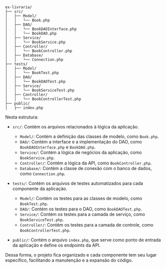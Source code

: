```
ex-livraria/
├── src/
│   ├── Model/
│   │   └── Book.php
│   ├── DAO/
│   │   └── BookDAOInterface.php
│   │   └── BookDAO.php
│   ├── Service/
│   │   └── BookService.php
│   ├── Controller/
│   │   └── BookController.php
│   ├── Database/
│   │   └── Connection.php
├── tests/
│   ├── Model/
│   │   └── BookTest.php
│   ├── DAO/
│   │   └── BookDAOTest.php
│   ├── Service/
│   │   └── BookServiceTest.php
│   ├── Controller/
│   │   └── BookControllerTest.php
├── public/
│   ├── index.php
```

Nesta estrutura:

- `src/`: Contém os arquivos relacionados à lógica da aplicação.
  - `Model/`: Contém a definição das classes de modelo, como `Book.php`.
  - `DAO/`: Contém a interface e a implementação do DAO, como `BookDAOInterface.php` e `BookDAO.php`.
  - `Service/`: Contém a lógica de negócios da aplicação, como `BookService.php`.
  - `Controller/`: Contém a lógica da API, como `BookController.php`.
  - `Database/`: Contém a classe de conexão com o banco de dados, como `Connection.php`.

- `tests/`: Contém os arquivos de testes automatizados para cada componente da aplicação.
  - `Model/`: Contém os testes para as classes de modelo, como `BookTest.php`.
  - `DAO/`: Contém os testes para o DAO, como `BookDAOTest.php`.
  - `Service/`: Contém os testes para a camada de serviço, como `BookServiceTest.php`.
  - `Controller/`: Contém os testes para a camada de controle, como `BookControllerTest.php`.

- `public/`: Contém o arquivo `index.php`, que serve como ponto de entrada da aplicação e define os endpoints da API.

Dessa forma, o projeto fica organizado e cada componente tem seu lugar específico, facilitando a manutenção e a expansão do código.